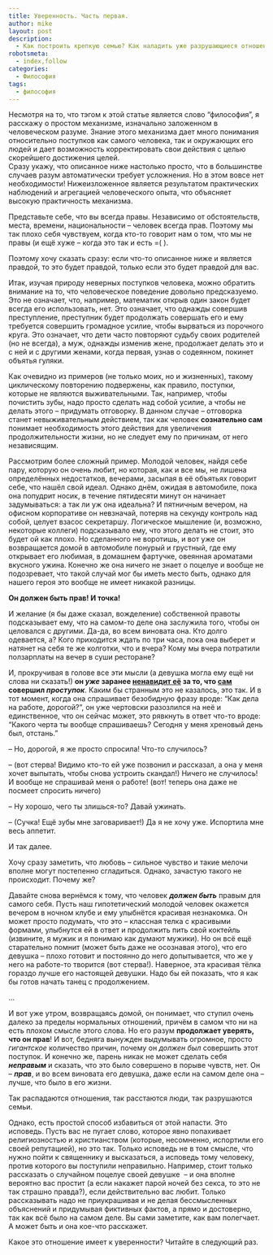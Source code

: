 ```yaml
---
title: Уверенность. Часть первая.
author: mike
layout: post
description:
  - Как построить крепкую семью? Как наладить уже разрушающиеся отношения? Читайте здесь.
robotsmeta:
  - index,follow
categories:
  - Философия
tags:
  - философия
---
```

Несмотря на то, что тэгом к этой статье является слово &#8220;философия&#8221;, я расскажу о простом механизме, изначально заложенном в человеческом разуме. Знание этого механизма дает много понимания относительно поступков как самого человека, так и окружающих его людей и дает возможность корректировать свои действия с целью скорейшего достижения целей.  
Сразу укажу, что описанное ниже настолько просто, что в большинстве случаев разум автоматически требует усложнения. Но в этом вовсе нет необходимости! Нижеизложенное является результатом практических наблюдений и агрегацией человеческого опыта, что объясняет высокую практичность механизма.

Представьте себе, что вы всегда правы. Независимо от обстоятельств, места, времени, национальности &#8211; человек всегда прав. Поэтому мы так плохо себя чувствуем, когда кто-то говорит нам о том, что мы не правы (и ещё хуже &#8211; когда это так и есть =( ).

Поэтому хочу сказать сразу: если что-то описанное ниже и является правдой, то это будет правдой, только если это будет правдой для вас.

Итак, изучая природу неверных поступков человека, можно обратить внимание на то, что человеческое поведение довольно предсказуемо. Это не означает, что, например, математик открыв один закон будет всегда его использовать, нет. Это означает, что однажды совершив преступление, преступник будет продолжать совершать его и ему требуется совершить громадное усилие, чтобы вырваться из порочного круга. Это означает, что дети часто повторяют судьбу своих родителей (но не всегда), а муж, однажды изменив жене, продолжает делать это и с ней и с другими женами, когда первая, узнав о содеянном, покинет объятья гуляки.

Как очевидно из примеров (не только моих, но и жизненных), такому циклическому повторению подвержены, как правило, поступки, которые не являются выживательными. Так, например, чтобы почистить зубы, надо просто сделать над собой усилие, а чтобы не делать этого &#8211; придумать отговорку. В данном случае &#8211; отговорка станет невыживательным действием, так как человек **сознательно сам** понимает необходимость этого действия для увеличения продолжительности жизни, но не следует ему по причинам, от него независящим.

Рассмотрим более сложный пример. Молодой человек, найдя себе пару, которую он очень любит, но которая, как и все мы, не лишена определённых недостатков, вечерами, засыпая в её объятьях говорит себе, что нашёл свой идеал. Однако днём, ожидая в автомобиле, пока она попудрит носик, в течение пятидесяти минут он начинает задумываться: а так ли уж она идеальна? И пятничным вечером, на офисном корпоративе он невзначай, потеряв на секунду контроль над собой, целует взасос секретаршу. Логическое мышление (и, возможно, некоторые коллеги) подсказывало ему, что этого делать не стоит, это будет ой как плохо. Но сделанного не воротишь, и вот уже он возвращается домой в автомобиле понурый и грустный, где ему открывает его любимая, в домашнем фартучке, овеянная ароматами вкусного ужина. Конечно же она ничего не знает о поцелуе и вообще не подозревает, что такой случай мог бы иметь место быть, однако для нашего героя это вообще не имеет никакой разницы.

**Он должен быть прав! И точка!**

И желание (я бы даже сказал, вожделение) собственной правоты подсказывает ему, что на самом-то деле она заслужила того, чтобы он целовался с другими. Да-да, во всем виновата она. Кто долго одевается, а? Кого приходится ждать по три часа, пока она выберет и натянет на себя те же колготки, что и вчера? Кому мы вчера потратили ползарплаты на вечер в суши ресторане?

И, прокручивая в голове все эти мысли (а девушка могла ему ещё ни слова ни сказать!) **он *уже* заранее <span style="text-decoration: underline;" data-mce-mark="1">ненавидит её</span> за то, что <span style="text-decoration: underline;" data-mce-mark="1">сам</span> совершил *проступок***. Каким бы странным это не казалось, это так. И в тот момент, когда она спрашивает безобидную фразу вроде: &#8220;Как дела на работе, дорогой?&#8221;, он уже чертовски разозлился на неё и единственное, что он сейчас может, это рявкнуть в ответ что-то вроде: &#8220;Какого черта ты вообще спрашиваешь? Сегодня у меня хреновый день был, отстань.&#8221;

&#8211; Но, дорогой, я же просто спросила! Что-то случилось?

&#8211; (вот стерва! Видимо кто-то ей уже позвонил и рассказал, а она у меня хочет выпытать, чтобы снова устроить скандал!) Ничего не случилось! И вообще не спрашивай меня о работе! (вот! теперь она даже не посмеет спросить ничего)

&#8211; Ну хорошо, чего ты злишься-то? Давай ужинать.

&#8211; (Сучка! Ещё зубы мне заговаривает!) Да я не хочу уже. Испортила мне весь аппетит.

И так далее.

Хочу сразу заметить, что любовь &#8211; сильное чувство и такие мелочи вполне могут постепенно сгладиться. Однако, зачастую такого не происходит. Почему же?

Давайте снова вернёмся к тому, что человек ***должен быть*** правым для самого себя. Пусть наш гипотетический молодой человек окажется вечером в ночном клубе и ему улыбнётся красивая незнакомка. Он может просто подумать, что это &#8211; классная телка с красивыми формами, улыбнутся ей в ответ и продолжить пить свой коктейль (извините, я мужик и я понимаю как думают мужики). Но он всё ещё старательно помнит (может быть даже не осознавая этого), что его девушка &#8211; плохо готовит и постоянно до него допытывается, что же у него на работе-то творится (вот стерва!). Наверное, эта красивая тёлка гораздо лучше его настоящей девушки. Надо бы ей показать, что я как бы готов начать танец с продолжением.

&#8230;

И вот уже утром, возвращаясь домой, он понимает, что ступил очень далеко за пределы нормальных отношений, причём в самом что ни на есть плохом смысле этого слова. Но его разум **продолжает уверять, что он прав**! И вот, бедняга вынужден выдумывать огромное, просто *гигантское* количество причин, почему он *должен был* совершить этот поступок. И конечно же, парень никак не может сделать себя ***неправым*** и сказать, 
что это было совершено в порыве чувств, нет. Он &#8211; ***прав***, и во всем виновата его девушка, даже если на самом деле она &#8211; лучше, что было в его жизни.

Так распадаются отношения, так расстаются люди, так разрушаются семьи.

Однако, есть простой способ избавиться от этой напасти. Это исповедь. Пусть вас не пугает слово, которое явно попахивает религиозностью и христианством (которые, несомненно, испортили его своей репутацией), но это так. Только исповедь не в том смысле, что нужно пойти к священнику и высказаться, а исповедь тому человеку, против которого вы поступили неправильно. Например, стоит только рассказать о случайном поцелуе своей девушке  &#8211; и она вполне вероятно вас простит (а если накажет парой ночей без секса, то это не так страшно правда?), если действительно вас любит. Только рассказывать надо не приукрашивая и не делая бессмысленных объяснений и придумывая фиктивных фактов, а прямо и достоверно, так как всё было на самом деле. Вы сами заметите, как вам полегчает. А может быть и она кое-что расскажет.

Какое это отношение имеет к уверенности? Читайте в следующий раз.
